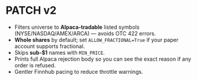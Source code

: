 
# PATCH v2
- Filters universe to **Alpaca-tradable** listed symbols (NYSE/NASDAQ/AMEX/ARCA) — avoids OTC 422 errors.
- **Whole shares** by default; set `ALLOW_FRACTIONAL=True` if your paper account supports fractional.
- Skips **sub-$1** names with `MIN_PRICE`.
- Prints full Alpaca rejection body so you can see the exact reason if any order is refused.
- Gentler Finnhub pacing to reduce throttle warnings.
